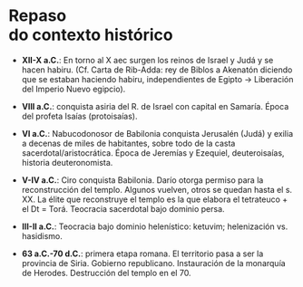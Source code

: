 # Repaso <br> do contexto histórico

- **XII-X a.C.**: En torno al X aec surgen los reinos de Israel y Judá y se hacen habiru. (Cf. Carta de Rib-Adda: rey de Biblos a Akenatón diciendo que se estaban haciendo habiru, independientes de Egipto → Liberación del Imperio Nuevo egipcio).


- **VIII a.C.**: conquista asiria del R. de Israel con capital en Samaría. Época del profeta Isaías (protoisaías). 


- **VI a.C.**: Nabucodonosor de Babilonia conquista Jerusalén (Judá) y exilia a decenas de miles de habitantes, sobre todo de la casta sacerdotal/aristocrática. Época de Jeremías y Ezequiel, deuteroisaías, historia deuteronomista. 


- **V-IV a.C.**: Ciro conquista Babilonia. Darío otorga permiso para la reconstrucción del templo. Algunos vuelven, otros se quedan hasta el s. XX. La élite que reconstruye el templo es la que elabora el tetrateuco + el Dt = Torá. Teocracia sacerdotal bajo dominio persa. 


- **III-II a.C.**: Teocracia bajo dominio helenístico: ketuvim; helenización vs. hasidismo. 


- **63 a.C.-70 d.C.**: primera etapa romana. El territorio pasa a ser la provincia de Siria. Gobierno republicano. Instauración de la monarquía de Herodes. Destrucción del templo en el 70.